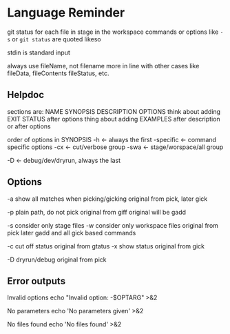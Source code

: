 Language Reminder
=================

git status for each file
in stage
in the workspace
commands or options like `-s` or `git status` are quoted likeso

stdin is standard input

always use fileName, not filename
more in line with other cases like fileData, fileContents fileStatus, etc.


Helpdoc
-------

sections are: NAME SYNOPSIS DESCRIPTION OPTIONS
think about adding EXIT STATUS after options
thing about adding EXAMPLES after description or after options

order of options in SYNOPSIS
-h <- always the first
-specific <- command specific options
-cx <- cut/verbose group
-swa <- stage/worspace/all group


-D <- debug/dev/dryrun, always the last


Options
-------

-a show all matches when picking/gicking
	original from pick, later gick

-p plain path, do not pick
	original from giff
	original will be gadd

-s consider only stage files
-w consider only workspace files
	original from pick
	later gadd and all gick based commands

-c cut off status
	original from gtatus
-x show status
	original from gick

-D dryrun/debug
	original from pick


Error outputs
-------------

Invalid options
echo "Invalid option: -$OPTARG" >&2

No parameters
echo 'No parameters given' >&2

No files found
echo 'No files found' >&2